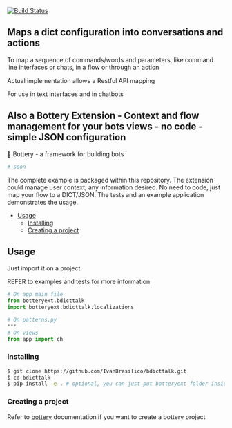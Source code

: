 [![Build Status](https://travis-ci.org/IvanBrasilico/bcontext.svg?branch=master)](https://travis-ci.org/IvanBrasilico/bcontext)

## Maps a dict configuration into conversations and actions

To map a sequence of commands/words and parameters, like command line interfaces or chats, in a flow or through an action

Actual implementation allows a Restful API mapping

For use in text interfaces and in chatbots

## Also a Bottery Extension - Context and flow management for your bots views - no code - simple JSON configuration
:battery: Bottery - a framework for building bots


```python
# soon
```

The complete example is packaged within this repository. The extension could manage user context, any information desired. No need to code, just map your flow to a DICT/JSON. The tests and an example application demonstrates the usage.

* [Usage](#usage)
  * [Installing](#installing)
  * [Creating a project](#creating-a-project)


## Usage
Just import it on a project. 

REFER to examples and tests for more information

```python
# On app main file
from botteryext.bdicttalk
import botteryext.bdicttalk.localizations

# On patterns.py
***
# On views
from app import ch
```

### Installing
```bash
$ git clone https://github.com/IvanBrasilico/bdicttalk.git
$ cd bdicttalk
$ pip install -e . # optional, you can just put botteryext folder inside your project
```

### Creating a project 

Refer to [bottery](https://github.com/rougeth/bottery/) documentation if you want to create a bottery project

